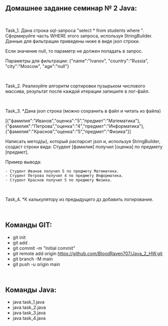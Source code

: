 ## Домашнее задание семинар № 2 Java:

<br />

Task_1. Дана строка sql-запроса "select * from students where ". Сформируйте часть WHERE этого запроса, используя StringBuilder. Данные для фильтрации приведены ниже в виде json строки.

Если значение null, то параметр не должен попадать в запрос.

Параметры для фильтрации: {"name":"Ivanov", "country":"Russia", "city":"Moscow", "age":"null"}

<br />

Task_2. Реализуйте алгоритм сортировки пузырьком числового массива, результат после каждой итерации запишите в лог-файл.

<br />

Task_3. *Дана json строка (можно сохранить в файл и читать из файла)

[{"фамилия":"Иванов","оценка":"5","предмет":"Математика"},{"фамилия":"Петрова","оценка":"4","предмет":"Информатика"},{"фамилия":"Краснов","оценка":"5","предмет":"Физика"}]

Написать метод(ы), который распарсит json и, используя StringBuilder, создаст строки вида: Студент [фамилия] получил [оценка] по предмету [предмет].

Пример вывода:

    - Студент Иванов получил 5 по предмету Математика.
    - Студент Петрова получил 4 по предмету Информатика.
    - Студент Краснов получил 5 по предмету Физика.

<br />

Task_4. *К калькулятору из предыдущего дз добавить логирование.

<br />

## Команды GIT:

- git init
- git add .
- git commit -m "Initial commit"
- git remote add origin https://github.com/BloodRaven707/Java_2_HW.git
- git branch -M main
- git push -u origin main

<br />

## Команды Java:

- java task_1.java
- java task_2.java
- java task_3.java
- java task_4.java
